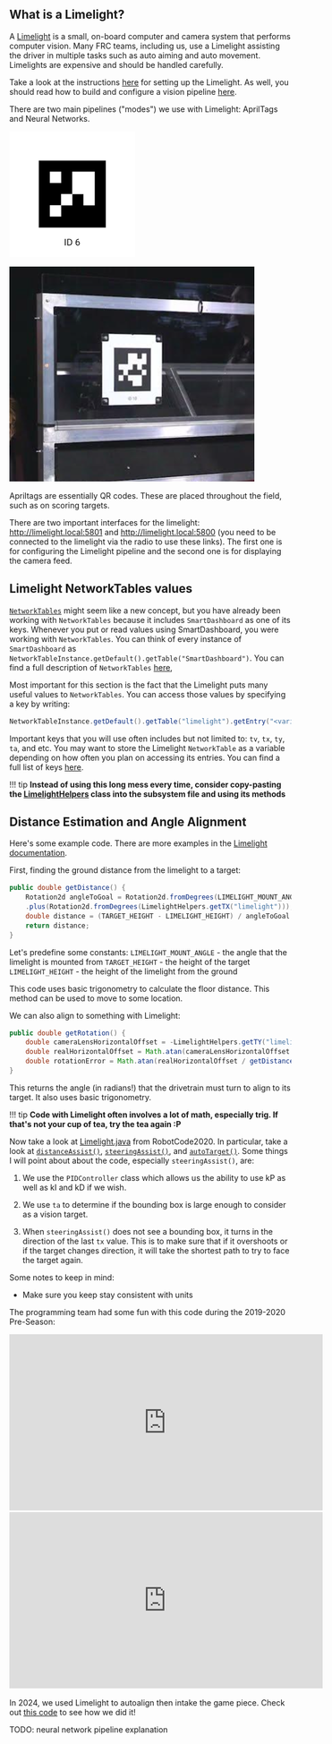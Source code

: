 ## What is a Limelight?
A [Limelight](https://andymark-weblinc.netdna-ssl.com/product_images/limelight-2-plus/5e15fe1480289d6162f285cd/zoom.jpg?c=1578499604) is a small, on-board computer and camera system that performs computer vision. Many FRC teams, including us, use a Limelight assisting the driver in multiple tasks such as auto aiming and auto movement. Limelights are expensive and should be handled carefully.

Take a look at the instructions [here](https://docs.limelightvision.io/en/latest/getting_started.html) for setting up the Limelight. As well, you should read how to build and configure a vision pipeline [here](https://docs.limelightvision.io/en/latest/vision_pipeline_tuning.html).

There are two main pipelines ("modes") we use with Limelight: AprilTags and Neural Networks.

![Apriltag](apriltag_image1.png)

![Apriltag in the wild](apriltag_image2.png)

Apriltags are essentially QR codes. These are placed throughout the field, such as on scoring targets.

There are two important interfaces for the limelight: http://limelight.local:5801 and http://limelight.local:5800 (you need to be connected to the limelight via the radio to use these links). The first one is for configuring the Limelight pipeline and the second one is for displaying the camera feed.

## Limelight NetworkTables values
[`NetworkTables`](https://first.wpi.edu/FRC/roborio/release/docs/java/edu/wpi/first/networktables/NetworkTable.html) might seem like a new concept, but you have already been working with `NetworkTables` because it includes `SmartDashboard` as one of its keys. Whenever you put or read values using SmartDashboard, you were working with `NetworkTables`. You can think of every instance of `SmartDashboard` as `NetworkTableInstance.getDefault().getTable("SmartDashboard")`. You can find a full description of `NetworkTables` [here](https://docs.wpilib.org/en/stable/docs/software/networktables/index.html?highlight=networktables),

Most important for this section is the fact that the Limelight puts many useful values to `NetworkTables`. You can access those values by specifying a key by writing:

``` Java
NetworkTableInstance.getDefault().getTable("limelight").getEntry("<variablename>").getDouble(0);
```

Important keys that you will use often includes but not limited to: `tv`, `tx`, `ty`, `ta`, and etc. You may want to store the Limelight `NetworkTable` as a variable depending on how often you plan on accessing its entries. You can find a full list of keys [here](https://docs.limelightvision.io/docs/docs-limelight/apis/complete-networktables-api).

!!! tip
    **Instead of using this long mess every time, consider copy-pasting the [LimelightHelpers](https://github.com/LimelightVision/limelightlib-wpijava/blob/main/LimelightHelpers.java) class into the subsystem file and using its methods**

## Distance Estimation and Angle Alignment
Here's some example code. There are more examples in the [Limelight documentation](https://docs.limelightvision.io/en/latest).

First, finding the ground distance from the limelight to a target:
``` Java
public double getDistance() {
    Rotation2d angleToGoal = Rotation2d.fromDegrees(LIMELIGHT_MOUNT_ANGLE)
    .plus(Rotation2d.fromDegrees(LimelightHelpers.getTX("limelight")));
    double distance = (TARGET_HEIGHT - LIMELIGHT_HEIGHT) / angleToGoal.getTan();
    return distance;
}
```

Let's predefine some constants:
`LIMELIGHT_MOUNT_ANGLE` - the angle that the limelight is mounted from 
`TARGET_HEIGHT` - the height of the target
`LIMELIGHT_HEIGHT` - the height of the limelight from the ground

This code uses basic trigonometry to calculate the floor distance. This method can be used to move to some location.


We can also align to something with Limelight:
``` Java
public double getRotation() {
    double cameraLensHorizontalOffset = -LimelightHelpers.getTY("limelight") / getDistance();
    double realHorizontalOffset = Math.atan(cameraLensHorizontalOffset / getDistance());
    double rotationError = Math.atan(realHorizontalOffset / getDistance());
}
```

This returns the angle (in radians!) that the drivetrain must turn to align to its target. It also uses basic trigonometry.

!!! tip
    **Code with Limelight often involves a lot of math, especially trig. If that's not your cup of tea, try the tea again :P**

Now take a look at [Limelight.java](https://github.com/DeepBlueRobotics/RobotCode2020/blob/unifiedcode/src/main/java/org/team199/lib/Limelight.java) from RobotCode2020. In particular, take a look at [`distanceAssist()`](https://github.com/DeepBlueRobotics/RobotCode2020/blob/unifiedcode/src/main/java/org/team199/lib/Limelight.java#L111), [`steeringAssist()`](https://github.com/DeepBlueRobotics/RobotCode2020/blob/unifiedcode/src/main/java/org/team199/lib/Limelight.java#L127), and [`autoTarget()`](https://github.com/DeepBlueRobotics/RobotCode2020/blob/unifiedcode/src/main/java/org/team199/lib/Limelight.java#L172). Some things I will point about about the code, especially `steeringAssist()`, are:

1. We use the `PIDController` class which allows us the ability to use kP as well as kI and kD if we wish.

2. We use `ta` to determine if the bounding box is large enough to consider as a vision target.

3. When `steeringAssist()` does not see a bounding box, it turns in the direction of the last `tx` value. This is to make sure that if it overshoots or if the target changes direction, it will take the shortest path to try to face the target again.

Some notes to keep in mind:
- Make sure you keep stay consistent with units

The programming team had some fun with this code during the 2019-2020 Pre-Season:

<iframe width="560" height="315" src="https://www.youtube.com/embed/TjksUg227QQ" frameborder="0" allow="accelerometer; autoplay; encrypted-media; gyroscope; picture-in-picture" allowfullscreen></iframe>

<iframe width="560" height="315" src="https://www.youtube.com/embed/cFZtFT6d0g0" frameborder="0" allow="accelerometer; autoplay; encrypted-media; gyroscope; picture-in-picture" allowfullscreen></iframe>

In 2024, we used Limelight to autoalign then intake the game piece. Check out [this code](https://github.com/DeepBlueRobotics/RobotCode2024/blob/master/src/main/java/org/carlmontrobotics/commands/AutoMATICALLYGetNote.java) to see how we did it!

TODO: neural network pipeline explanation